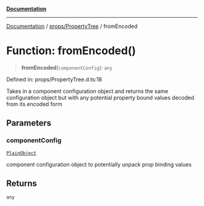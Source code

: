 [**Documentation**](../../../index.md)

***

[Documentation](../../../index.md) / [props/PropertyTree](../index.md) / fromEncoded

# Function: fromEncoded()

> **fromEncoded**(`componentConfig`): `any`

Defined in: props/PropertyTree.d.ts:18

Takes in a component configuration object and returns the same configuration object
but with any potential property bound values decoded from its encoded form

## Parameters

### componentConfig

[`PlainObject`](../../../perspective-client/type-aliases/PlainObject.md)

component configuration object to potentially unpack prop binding values

## Returns

`any`
